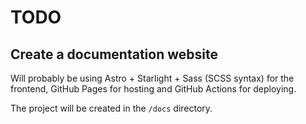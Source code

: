 # TODO


## Create a documentation website

Will probably be using Astro + Starlight + Sass (SCSS syntax) for the frontend, GitHub Pages for hosting and GitHub Actions for deploying.

The project will be created in the `/docs` directory.
